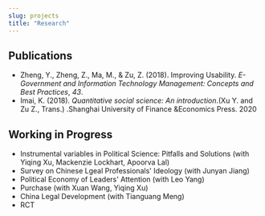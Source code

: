 ```yaml
---
slug: projects
title: "Research"
---
```


## Publications

* Zheng, Y., Zheng, Z., Ma, M., & Zu, Z. (2018). Improving Usability. *E-Government and Information Technology Management: Concepts and Best Practices*, *43*.
* Imai, K. (2018). *Quantitative social science: An introduction*.(Xu Y. and Zu Z., Trans.) .Shanghai University of Finance &Economics Press. 2020




## Working in Progress

* Instrumental variables in Political Science: Pitfalls and Solutions (with Yiqing Xu, Mackenzie Lockhart, Apoorva Lal)
* Survey on Chinese Lgeal Professionals' Ideology (with Junyan Jiang)
* Political Economy of Leaders' Attention (with Leo Yang)
* Purchase (with Xuan Wang, Yiqing Xu)
* China Legal Development (with Tianguang Meng)
* RCT 